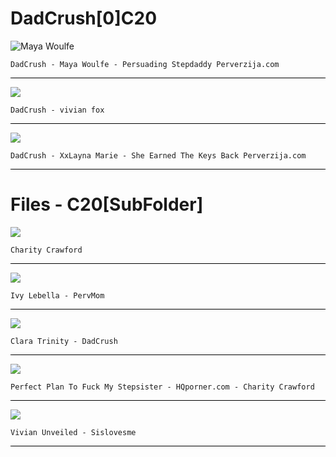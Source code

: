 # DadCrush[0]C20

![Maya Woulfe](https://images.psmcdn.net/cdn-cgi/image/width=640,quality=89/design/tour/dc/tour/pics/maya_woulfe/bio_big.jpg)

```text
DadCrush - Maya Woulfe - Persuading Stepdaddy Perverzija.com
```

<hr style="background-color:black"></hr>

![](https://images.psmcdn.net/cdn-cgi/image/width=640,quality=89/design/tour/dc/tour/pics/vivian_fox/bio_big.jpg)

```text
DadCrush - vivian fox
```

<hr style="background-color:black"></hr>

![](https://images.psmcdn.net/cdn-cgi/image/width=640,quality=89/design/tour/dc/tour/pics/xxlayna_marie2/bio_big.jpg)

```text
DadCrush - XxLayna Marie - She Earned The Keys Back Perverzija.com

```

<hr style="background-color:black"></hr>

# Files - C20[SubFolder]

![](https://cdn-images.r1.cdn.pornpros.com/content/videos/2/7/7/277e51b2-474f-4a7f-a517-6b0084011dcd/handtouched/019.jpg?imgw=475&imgh=268)

```text
Charity Crawford

```

<hr style="background-color:black"></hr>

![](https://images.psmcdn.net/cdn-cgi/image/width=640,quality=89/design/tour/pvm/tour/pics/ivy_lebelle2/bio_big.jpg)

```text
Ivy Lebella - PervMom

```

<hr style="background-color:black"></hr>

![](https://images.psmcdn.net/cdn-cgi/image/width=640,quality=89/design/tour/dc/tour/pics/clara_trinity/bio_big.jpg)

```text
Clara Trinity - DadCrush
```

<hr style="background-color:black"></hr>

![](https://images.psmcdn.net/cdn-cgi/image/width=640,quality=89/design/tour/slm/tour/pics/charity_crawford/bio_big.jpg)

```text
Perfect Plan To Fuck My Stepsister - HQporner.com - Charity Crawford
```

<hr style="background-color:black"></hr>

![](https://images.psmcdn.net/cdn-cgi/image/width=640,quality=89/design/tour/slm/tour/pics/vivian_fox/bio_big.jpg)

```text
Vivian Unveiled - Sislovesme
```

<hr style="background-color:black"></hr>
